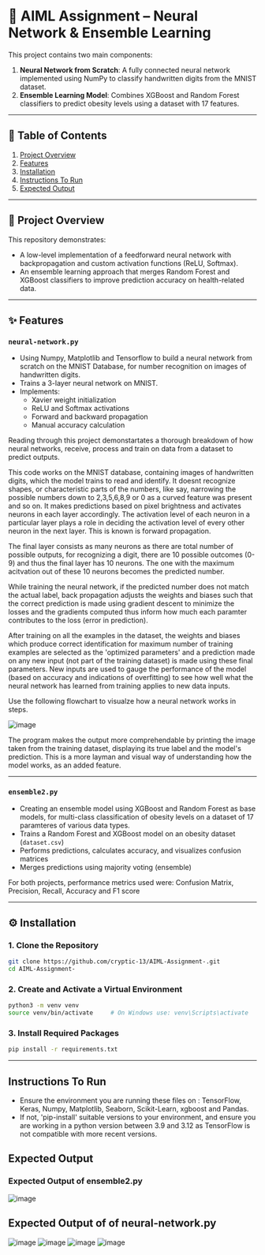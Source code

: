 # 🧠 AIML Assignment – Neural Network & Ensemble Learning

This project contains two main components:

1. **Neural Network from Scratch**: A fully connected neural network implemented using NumPy to classify handwritten digits from the MNIST dataset.
2. **Ensemble Learning Model**: Combines XGBoost and Random Forest classifiers to predict obesity levels using a dataset with 17 features.

---

## 📑 Table of Contents

1. [Project Overview](#project-overview)
2. [Features](#features)
3. [Installation](#installation)
4. [Instructions To Run](#instructions-to-run)
5. [Expected Output](#expected-output)
---

## 📘 Project Overview

This repository demonstrates:
- A low-level implementation of a feedforward neural network with backpropagation and custom activation functions (ReLU, Softmax).
- An ensemble learning approach that merges Random Forest and XGBoost classifiers to improve prediction accuracy on health-related data.

---

## ✨ Features

### `neural-network.py`
- Using Numpy, Matplotlib and Tensorflow to build a neural network from scratch on the MNIST Database, for number recognition on images of handwritten digits. 
- Trains a 3-layer neural network on MNIST.
- Implements:
  - Xavier weight initialization
  - ReLU and Softmax activations
  - Forward and backward propagation
  - Manual accuracy calculation

Reading through this project demonstartates a thorough breakdown of how neural networks, receive, process and train on data from a dataset to predict outputs. 

This code works on the MNIST database, containing images of handwritten digits, which the model trains to read and identify. It doesnt recognize shapes, or characteristic parts of the numbers, like say, narrowing the possible numbers down to 2,3,5,6,8,9 or 0 as a curved feature was present and so on. It makes predictions based on pixel brightness and activates neurons in each layer accordingly. The activation level of each neuron in a particular layer plays a role in deciding the activation level of every other neuron in the next layer. This is known is forward propagation. 

The final layer consists as many neurons as there are total number of possible outputs, for recognizing a digit, there are 10 possible outcomes (0-9) and thus the final layer has 10 neurons. The one with the maximum acitvation out of these 10 neurons becomes the predicted number. 

While training the neural network, if the predicted number does not match the actual label, back propagation adjusts the weights and biases such that the correct prediction is made using gradient descent to minimize the losses and the gradients computed thus inform how much each paramter contributes to the loss (error in prediction). 

After training on all the examples in the dataset, the weights and biases which produce correct identification for maximum number of training examples are selected as the 'optimized parameters' and a prediction made on any new input (not part of the training dataset) is made using these final parameters. New inputs are used to gauge the performance of the model (based on accuracy and indications of overfitting) to see how well what the neural network has learned from training applies to new data inputs. 

Use the following flowchart to visualze how a neural network works in steps. 

![image](https://github.com/user-attachments/assets/79867849-45e5-4433-be36-ed54f36233cc)

The program makes the output more comprehendable by printing the image taken from the training dataset, displaying its true label and the model's prediction. This is a more layman and visual way of understanding how the model works, as an added feature. 

---

### `ensemble2.py`
- Creating an ensemble model using XGBoost and Random Forest as base models, for multi-class classification of obesity levels on a dataset of 17 paramteres of various data types. 
- Trains a Random Forest and XGBoost model on an obesity dataset (`dataset.csv`)
- Performs predictions, calculates accuracy, and visualizes confusion matrices
- Merges predictions using majority voting (ensemble)

For both projects, performance metrics used were: Confusion Matrix, Precision, Recall, Accuracy and F1 score 


---

## ⚙️ Installation

### 1. Clone the Repository
```bash
git clone https://github.com/cryptic-13/AIML-Assignment-.git
cd AIML-Assignment-
```

### 2. Create and Activate a Virtual Environment
```bash
python3 -m venv venv
source venv/bin/activate     # On Windows use: venv\Scripts\activate
```

### 3. Install Required Packages
```bash
pip install -r requirements.txt
```

---


## Instructions To Run 
- Ensure the environment you are running these files on : TensorFlow, Keras, Numpy, Matplotlib, Seaborn, Scikit-Learn, xgboost and Pandas.
- If not, 'pip-install' suitable versions to your environment, and ensure you are working in a python version between 3.9 and 3.12 as TensorFlow is not compatible with more recent versions.



## Expected Output

### Expected Output of ensemble2.py 
![image](https://github.com/user-attachments/assets/c24c4724-0dd4-48d2-8234-6cd28161f53b)


## Expected Output of of neural-network.py
![image](https://github.com/user-attachments/assets/61c584e6-bc6a-47a8-a850-41be86d17408)
![image](https://github.com/user-attachments/assets/6650c19d-2460-4dfd-bc50-d5a679e17356)
![image](https://github.com/user-attachments/assets/83a6c099-ede2-40e4-8bc1-e9a63765ba15)
![image](https://github.com/user-attachments/assets/e00c3846-ef97-4d89-abf0-150cb9f2b20d) 


